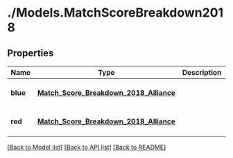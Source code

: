 # ./Models.MatchScoreBreakdown2018
## Properties

Name | Type | Description | Notes
------------ | ------------- | ------------- | -------------
**blue** | [**Match_Score_Breakdown_2018_Alliance**](Match_Score_Breakdown_2018_Alliance.md) |  | [optional] [default to null]
**red** | [**Match_Score_Breakdown_2018_Alliance**](Match_Score_Breakdown_2018_Alliance.md) |  | [optional] [default to null]

[[Back to Model list]](../README.md#documentation-for-models) [[Back to API list]](../README.md#documentation-for-api-endpoints) [[Back to README]](../README.md)

